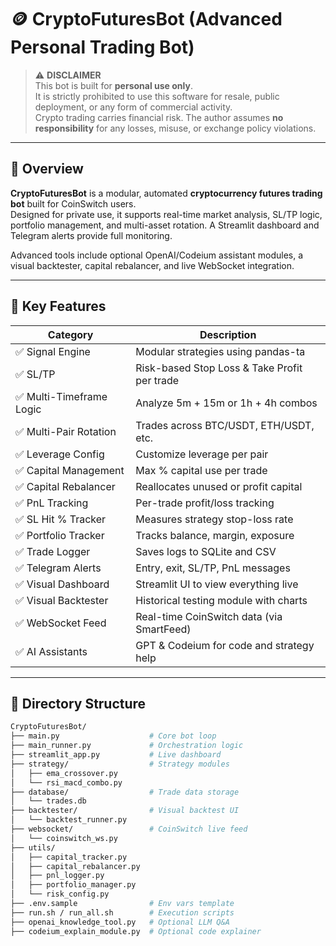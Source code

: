 # 🪙 CryptoFuturesBot (Advanced Personal Trading Bot)

> ⚠️ **DISCLAIMER**  
> This bot is built for **personal use only**.  
> It is strictly prohibited to use this software for resale, public deployment, or any form of commercial activity.  
> Crypto trading carries financial risk. The author assumes **no responsibility** for any losses, misuse, or exchange policy violations.

---

## 📌 Overview

**CryptoFuturesBot** is a modular, automated **cryptocurrency futures trading bot** built for CoinSwitch users.  
Designed for private use, it supports real-time market analysis, SL/TP logic, portfolio management, and multi-asset rotation. A Streamlit dashboard and Telegram alerts provide full monitoring.

Advanced tools include optional OpenAI/Codeium assistant modules, a visual backtester, capital rebalancer, and live WebSocket integration.

---

## 🚀 Key Features

| Category                 | Description |
|--------------------------|-------------|
| ✅ Signal Engine         | Modular strategies using pandas-ta |
| ✅ SL/TP                 | Risk-based Stop Loss & Take Profit per trade |
| ✅ Multi-Timeframe Logic | Analyze 5m + 15m or 1h + 4h combos |
| ✅ Multi-Pair Rotation   | Trades across BTC/USDT, ETH/USDT, etc. |
| ✅ Leverage Config       | Customize leverage per pair |
| ✅ Capital Management    | Max % capital use per trade |
| ✅ Capital Rebalancer    | Reallocates unused or profit capital |
| ✅ PnL Tracking          | Per-trade profit/loss tracking |
| ✅ SL Hit % Tracker      | Measures strategy stop-loss rate |
| ✅ Portfolio Tracker     | Tracks balance, margin, exposure |
| ✅ Trade Logger          | Saves logs to SQLite and CSV |
| ✅ Telegram Alerts       | Entry, exit, SL/TP, PnL messages |
| ✅ Visual Dashboard      | Streamlit UI to view everything live |
| ✅ Visual Backtester     | Historical testing module with charts |
| ✅ WebSocket Feed        | Real-time CoinSwitch data (via SmartFeed) |
| ✅ AI Assistants         | GPT & Codeium for code and strategy help |

---

## 📁 Directory Structure

```bash
CryptoFuturesBot/
├── main.py                    # Core bot loop
├── main_runner.py             # Orchestration logic
├── streamlit_app.py           # Live dashboard
├── strategy/                  # Strategy modules
│   ├── ema_crossover.py
│   └── rsi_macd_combo.py
├── database/                  # Trade data storage
│   └── trades.db
├── backtester/                # Visual backtest UI
│   └── backtest_runner.py
├── websocket/                 # CoinSwitch live feed
│   └── coinswitch_ws.py
├── utils/
│   ├── capital_tracker.py
│   ├── capital_rebalancer.py
│   ├── pnl_logger.py
│   ├── portfolio_manager.py
│   └── risk_config.py
├── .env.sample                # Env vars template
├── run.sh / run_all.sh        # Execution scripts
├── openai_knowledge_tool.py   # Optional LLM Q&A
├── codeium_explain_module.py  # Optional code explainer